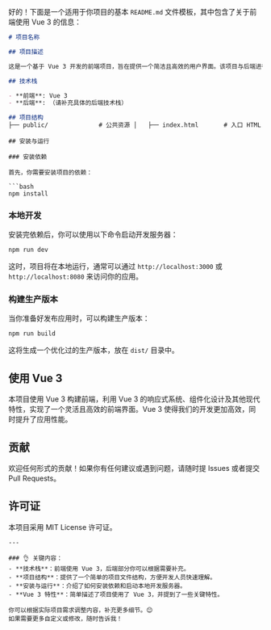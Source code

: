 好的！下面是一个适用于你项目的基本 `README.md` 文件模板，其中包含了关于前端使用 Vue 3 的信息：

```markdown
# 项目名称

## 项目描述

这是一个基于 Vue 3 开发的前端项目，旨在提供一个简洁且高效的用户界面。该项目与后端进行了集成，用于实现计算机仿真任务、原理图编辑器等功能。

## 技术栈

- **前端**: Vue 3
- **后端**: （请补充具体的后端技术栈）

## 项目结构
├── public/              # 公共资源 │   ├── index.html       # 入口 HTML 文件 ├── src/                 # 源代码 │   ├── assets/          # 静态资源 │   ├── components/      # Vue 组件 │   ├── views/           # 页面视图 │   ├── App.vue          # 根组件 │   ├── main.js          # 项目入口文件 ├── package.json         # 项目依赖配置
```



```
## 安装与运行

### 安装依赖

首先，你需要安装项目的依赖：

​```bash
npm install
```

### 本地开发

安装完依赖后，你可以使用以下命令启动开发服务器：

```bash
npm run dev
```

这时，项目将在本地运行，通常可以通过 `http://localhost:3000` 或 `http://localhost:8080` 来访问你的应用。

### 构建生产版本

当你准备好发布应用时，可以构建生产版本：

```bash
npm run build
```

这将生成一个优化过的生产版本，放在 `dist/` 目录中。

## 使用 Vue 3

本项目使用 Vue 3 构建前端，利用 Vue 3 的响应式系统、组件化设计及其他现代特性，实现了一个灵活且高效的前端界面。Vue 3 使得我们的开发更加高效，同时提升了应用性能。

## 贡献

欢迎任何形式的贡献！如果你有任何建议或遇到问题，请随时提 Issues 或者提交 Pull Requests。

## 许可证

本项目采用 MIT License 许可证。

```
---

### 👌 关键内容：
- **技术栈**：前端使用 Vue 3，后端部分你可以根据需要补充。
- **项目结构**：提供了一个简单的项目文件结构，方便开发人员快速理解。
- **安装与运行**：介绍了如何安装依赖和启动本地开发服务器。
- **Vue 3 特性**：简单描述了项目使用了 Vue 3，并提到了一些关键特性。

你可以根据实际项目需求调整内容，补充更多细节。😊  
如果需要更多自定义或修改，随时告诉我！
```